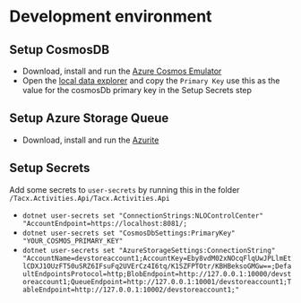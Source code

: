 # Development environment

## Setup CosmosDB

- Download, install and run the [Azure Cosmos Emulator](https://docs.microsoft.com/en-us/azure/cosmos-db/local-emulator?tabs=cli%2Cssl-netstd21)
- Open the [local data explorer](https://localhost:8081/_explorer/index.html) and copy the `Primary Key` use this as the value for the cosmosDb primary key in the Setup Secrets step

## Setup Azure Storage Queue

- Download, install and run the [Azurite](https://docs.microsoft.com/en-us/azure/storage/common/storage-use-azurite?tabs=visual-studio)

## Setup Secrets

Add some secrets to `user-secrets` by running this in the folder `/Tacx.Activities.Api/Tacx.Activities.Api`

- `dotnet user-secrets set "ConnectionStrings:NLOControlCenter" "AccountEndpoint=https://localhost:8081/;`
- `dotnet user-secrets set "CosmosDbSettings:PrimaryKey" "YOUR_COSMOS_PRIMARY_KEY"`
- `dotnet user-secrets set "AzureStorageSettings:ConnectionString" "AccountName=devstoreaccount1;AccountKey=Eby8vdM02xNOcqFlqUwJPLlmEtlCDXJ1OUzFT50uSRZ6IFsuFq2UVErCz4I6tq/K1SZFPTOtr/KBHBeksoGMGw==;DefaultEndpointsProtocol=http;BlobEndpoint=http://127.0.0.1:10000/devstoreaccount1;QueueEndpoint=http://127.0.0.1:10001/devstoreaccount1;TableEndpoint=http://127.0.0.1:10002/devstoreaccount1;"`
